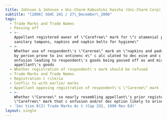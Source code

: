 ```yaml
---
title: Johnson & Johnson v Uni-Charm Kabushiki Kaisha (Uni-Charm Corp)
subtitle: "[2006] SGHC 241 / 27\_December\_2006"
tags:
  - Trade Marks and Trade Names
  - Passing off
  - >-
    Appellant registered owner of \"Carefree\" mark for \"c atamenial produc ts,
    sanitary tampons, napkins and napkin belts for hygiene\"
  - >-
    Whether use of respondent\'s \"Careree\" mark on \"napkins and pads for wear
    by person prone to inc ontinenc e\" c alc ulated to dec eive and c ause c
    onfusion leading to respondent\'s goods being passed off as and mistaken for
    appellant\'s goods
  - Whether registration of respondent\'s mark should be refused
  - Trade Marks and Trade Names
  - Registration c riteria
  - Conflic ts with earlier marks
  - Appellant opposing registration of respondent\'s \"Careree\" mark
  - >-
    Whether \"Careree\" so nearly resembling appellant\'s prior registered
    \"Carefree\" mark that c onfusion and/or dec eption likely to arise
  - 'Sec tion 8(2) Trade Marks Ac t (Cap 332, 1999 Rev Ed)'
layout: single
---
```


